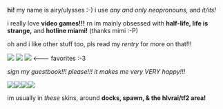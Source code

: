 <html>
  <body>
    <p><strong>hi!</strong> my name is airy/ulysses :-) i use <em>any and only neopronouns,</em> and <em>it/its!</em> </p>
    <p>i really love <strong>video games!!!</strong> rn im mainly obsessed with <strong>half-life, life is strange,</strong> and <strong>hotline miami!</strong> (thanks mimi :-P)</p>
    <p>oh and i like other stuff too, pls read my <em>rentry</em> for more on that!!!</p>
    <p><img src="https://i.imgur.com/z6NVmrq.gif"> <img src="https://i.imgur.com/Y0f9763.png"> <img src="https://i.imgur.com/RkR5f0P.png"> <--- favorites :-3 </p>
    <p> <em>sign my guestbook!!! please!!! it makes me very VERY happy!!!</em></p>
    <p><img src="https://64.media.tumblr.com/757290ed6c52943b6f7088d0c80401dc/171d2e9e05082543-f2/s250x400/0e9f1e286f9dd90476712007903d9e11dfa8b965.gifv"><img src="https://64.media.tumblr.com/8bf3f53b26bb01d6874b5b8b03d6b0c0/171d2e9e05082543-79/s250x400/b31b9d334452bb985cd57163eb95932f290b5e17.gifv"><img src="https://64.media.tumblr.com/f446528d761cba4d8d877b434a8be955/171d2e9e05082543-52/s250x400/33dd37f74787a30dd6d2dd6c1bdff0ac5a5cd21f.gifv"><img src="https://64.media.tumblr.com/a83fe3afa0a794b353be674a5a5650a2/171d2e9e05082543-5a/s250x400/3210e7e797eb2d940b8080a56db24cf66efe1d81.gifv"></p>
    <p>im usually in <em>these</em> skins, around <strong>docks, spawn, & the hlvrai/tf2 area!</strong></p>
  </body>
</html>
